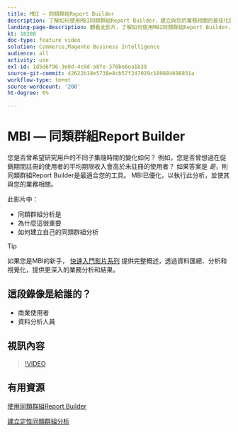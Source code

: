 ```yaml
---
title: MBI — 同類群組Report Builder
description: 了解如何使用MBI同類群組Report Builder，建立與您的業務相關的最佳化報表和分析。
landing-page-description: 觀看此影片，了解如何使用MBI同類群組Report Builder，建立與您的業務相關的最佳化報表和分析。
kt: 10288
doc-type: feature video
solution: Commerce,Magento Business Intelligence
audience: all
activity: use
exl-id: 1d5d6f96-3e0d-4c0d-a8fe-370be6ea1b38
source-git-commit: 42622b18e5738e8cb57f247029c189884698851a
workflow-type: tm+mt
source-wordcount: '200'
ht-degree: 0%

---
```


# MBI — 同類群組Report Builder

您是否曾希望研究用戶的不同子集隨時間的變化如何？ 例如，您是否曾想過在促銷期間註冊的使用者的平均期限收入會高於未註冊的使用者？ 如果答案是 _是_，則同類群組Report Builder是最適合您的工具。 MBI已優化，以執行此分析，並使其與您的業務相關。

此影片中：

- 同類群組分析是
- 為什麼這很重要
- 如何建立自己的同類群組分析

>[!TIP]
>
>如果您是MBI的新手， [快速入門影片系列](1-overview.md) 提供完整概述，透過資料匯總、分析和視覺化，提供更深入的業務分析和結果。

## 這段錄像是給誰的？

- 商業使用者
- 資料分析人員

## 視訊內容

>[!VIDEO](https://video.tv.adobe.com/v/342407?quality=12&learn=on)

## 有用資源

[使用同類群組Report Builder](https://docs.magento.com/mbi/data-analyst/dev-reports/cohort-rpt-bldr.html)

[建立定性同類群組分析](https://docs.magento.com/mbi/data-analyst/dev-reports/create-qual-cohort-analysis.html)
